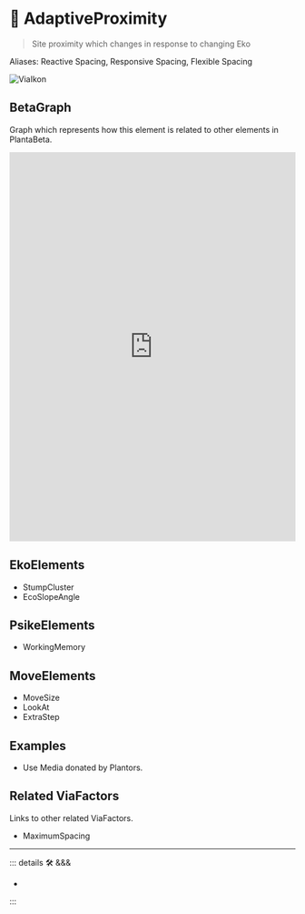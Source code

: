 # 🔻 <via>AdaptiveProximity</via>

> Site proximity which changes in response to changing Eko

Aliases: Reactive Spacing, Responsive Spacing, Flexible Spacing

![ViaIkon](/Via/Via_Ikon.png)

## BetaGraph

Graph which represents how this element is related to other elements in PlantaBeta.
<iframe
    width="100%"
    height="684"
    frameborder="0"
    src="https://observablehq.com/embed/@d3/force-directed-graph/2?cells=chart"
></iframe>

## EkoElements

- StumpCluster
- EcoSlopeAngle

## PsikeElements

- WorkingMemory

## MoveElements

- MoveSize
- LookAt
- ExtraStep

## Examples

- Use Media donated by Plantors.

## Related ViaFactors

Links to other related ViaFactors.

- MaximumSpacing

---

<!-- =================================================== -->
<!-- =================================================== -->
<!-- =================================================== -->
<!-- =================================================== -->
<!-- =================================================== -->
::: details 🛠 <dev>&&&</dev>

-

:::
